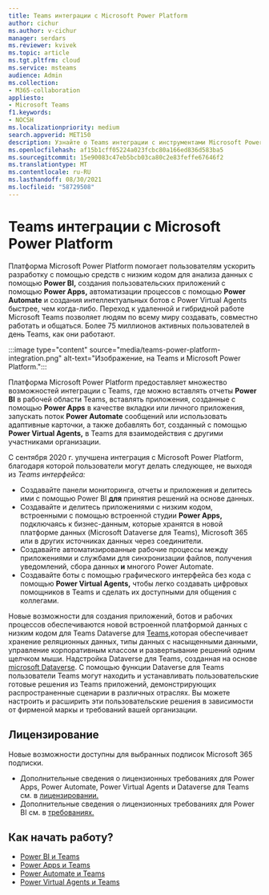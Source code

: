 ```yaml
---
title: Teams интеграции с Microsoft Power Platform
author: cichur
ms.author: v-cichur
manager: serdars
ms.reviewer: kvivek
ms.topic: article
ms.tgt.pltfrm: cloud
ms.service: msteams
audience: Admin
ms.collection:
- M365-collaboration
appliesto:
- Microsoft Teams
f1.keywords:
- NOCSH
ms.localizationpriority: medium
search.appverid: MET150
description: Узнайте о Teams интеграции с инструментами Microsoft Power Platform, включая Power BI, power apps, Power Automate и Power Virtual Agents.
ms.openlocfilehash: af15b1cff05224a023fcbc80a166ed836d583ba5
ms.sourcegitcommit: 15e90083c47eb5bcb03ca80c2e83feffe67646f2
ms.translationtype: MT
ms.contentlocale: ru-RU
ms.lasthandoff: 08/30/2021
ms.locfileid: "58729508"
---
```

# <a name="teams-integration-with-microsoft-power-platform"></a>Teams интеграции с Microsoft Power Platform

Платформа Microsoft Power Platform помогает пользователям ускорить разработку с помощью средств с низким кодом для анализа данных с помощью **Power BI,** создания пользовательских  приложений с помощью **Power Apps,** автоматизации процессов с помощью **Power Automate** и создания интеллектуальных ботов с Power Virtual Agents быстрее, чем когда-либо. Переход к удаленной и гибридной работе Microsoft Teams позволяет людям по всему миру создавать, совместно работать и общаться. Более 75 миллионов активных пользователей в день Teams, как они работают.

:::image type="content" source="media/teams-power-platform-integration.png" alt-text="Изображение, на Teams и Microsoft Power Platform.":::

Платформа Microsoft Power Platform предоставляет множество возможностей интеграции с Teams, где можно вставлять отчеты **Power BI** в рабочей области Teams, вставлять приложения, созданные с помощью **Power Apps** в качестве вкладки или личного приложения, запускать поток **Power Automate** сообщений или использовать адаптивные карточки, а также добавлять бот, созданный с помощью **Power Virtual Agents,** в Teams для взаимодействия с другими участниками организации.

С сентября 2020 г. улучшена интеграция с Microsoft Power Platform, благодаря которой пользователи могут делать следующее, не выходя из *Teams интерфейса:*

- Создавайте панели мониторинга, отчеты и приложения и делитесь ими с помощью Power BI **для** принятия решений на основе данных.
- Создавайте и делитесь приложениями с низким кодом, встроенными с помощью встроенной студии **Power Apps,** подключаясь к бизнес-данным, которые хранятся в новой платформе данных (Microsoft Dataverse для Teams), Microsoft 365 или в других источниках данных через соединители.
- Создавайте автоматизированные рабочие процессы между приложениями и службами для синхронизации файлов, получения уведомлений, сбора данных **и** многого Power Automate.
- Создавайте боты с помощью графического интерфейса без кода с помощью **Power Virtual Agents,** чтобы легко создавать цифровых помощников в Teams и сделать их доступными для общения с коллегами.

Новые возможности для создания приложений, ботов и рабочих процессов обеспечиваются новой встроенной платформой данных с низким кодом для Teams Dataverse для [Teams,](/powerapps/teams/overview-data-platform)которая обеспечивает хранение реляционных данных, типы данных с насыщенными данными, управление корпоративным классом и развертывание решений одним щелчком мыши. Надстройка Dataverse для Teams, созданная на основе [microsoft Dataverse](/powerapps/maker/common-data-service/data-platform-intro). С помощью функции Dataverse для Teams пользователи Teams могут находить и устанавливать пользовательские готовые решения из Teams приложений, демонстрирующих распространенные сценарии в различных отраслях. Вы можете настроить и расширить эти пользовательские решения в зависимости от фирменой маркы и требований вашей организации.

## <a name="licensing"></a>Лицензирование

Новые возможности доступны для выбранных подписок Microsoft 365 подписки.

- Дополнительные сведения о лицензионных требованиях для Power Apps, Power Automate, Power Virtual Agents и Dataverse для Teams см. в [лицензировании.](/power-platform/admin/about-teams-environment)
- Дополнительные сведения о лицензионных требованиях для Power BI см. в [требованиях.](/power-bi/collaborate-share/service-collaborate-microsoft-teams)
 
## <a name="how-do-i-get-started"></a>Как начать работу?

- [Power BI и Teams](/power-bi/collaborate-share/service-collaborate-microsoft-teams)
- [Power Apps и Teams](/powerapps/teams/overview)
- [Power Automate и Teams](/power-automate/teams/overview)
- [Power Virtual Agents и Teams](/power-virtual-agents/teams/fundamentals-what-is-power-virtual-agents-teams)